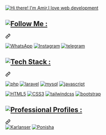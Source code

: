 <article class="markdown-body entry-content container-lg f5" itemprop="text">
    <p dir="auto">
    <a target="_blank" rel="noopener noreferrer nofollow" href="https://github.com/Amir-Hosein-Amiri"><img src="https://amir8218.ir/GitHub/SVG/Title-Text.svg" alt="Hi there! I'm Amir,I love web development" data-canonical-src="https://amir8218.ir/GitHub/SVG/Title-Text.svg" style="max-width: 100%;"></a>
    </p>
    <div class="markdown-heading" dir="auto">
        <h2 class="heading-element" dir="auto">
                        <!-- ...... -->
                        <a href="https://github.com/Amir-Hosein-Amiri"><img src="https://amir8218.ir/GitHub/SVG/Follow-Me.svg" alt="Follow Me :"></a>
                        <!-- ...... -->
        </h2>
        <a id="user-content--socials" class="anchor" aria-label="Permalink: 🌐 Socials:" href="https://github.com/Amir-Hosein-Amiri"><svg class="octicon octicon-link" viewBox="0 0 16 16" version="1.1" width="16" height="16" aria-hidden="true"><path d="m7.775 3.275 1.25-1.25a3.5 3.5 0 1 1 4.95 4.95l-2.5 2.5a3.5 3.5 0 0 1-4.95 0 .751.751 0 0 1 .018-1.042.751.751 0 0 1 1.042-.018 1.998 1.998 0 0 0 2.83 0l2.5-2.5a2.002 2.002 0 0 0-2.83-2.83l-1.25 1.25a.751.751 0 0 1-1.042-.018.751.751 0 0 1-.018-1.042Zm-4.69 9.64a1.998 1.998 0 0 0 2.83 0l1.25-1.25a.751.751 0 0 1 1.042.018.751.751 0 0 1 .018 1.042l-1.25 1.25a3.5 3.5 0 1 1-4.95-4.95l2.5-2.5a3.5 3.5 0 0 1 4.95 0 .751.751 0 0 1-.018 1.042.751.751 0 0 1-1.042.018 1.998 1.998 0 0 0-2.83 0l-2.5 2.5a1.998 1.998 0 0 0 0 2.83Z"></path></svg></a>
    </div>
    <p dir="auto">
    <a href="https://wa.me/+989201342023" rel="nofollow"><img src="https://img.shields.io/badge/WhatsApp-url?style=for-the-badge&logo=WhatsApp&logoColor=%2325D366&color=%23082032" alt="WhatsApp" style="max-width: 100%;"></a>
    <a href="https://www.instagram.com/amir._.ea_" rel="nofollow"><img src="https://img.shields.io/badge/instagram-%23082032?style=for-the-badge&logo=instagram&logoColor=%23FD0AB6&color=%23082032" alt="Instagram" style="max-width: 100%;"></a>
    <a href="https://t.me/Ami_ea" rel="nofollow"><img src="https://img.shields.io/badge/telegram-url?style=for-the-badge&logo=telegram&logoColor=%232CA5E0&color=%23082032" alt="telegram" style="max-width: 100%;"></a>
    </p>
    <div class="markdown-heading" dir="auto">
        <h1 class="heading-element" dir="auto">
                        <!-- ...... -->
                       <a href="https://github.com/Amir-Hosein-Amiri"><img src="https://amir8218.ir/GitHub/SVG/Tech-Stack.svg" alt="Tech Stack :"></a>
                        <!-- ...... -->
        </h1>
    <a id="user-content--tech-stack" class="anchor" aria-label="Permalink: 💻 Tech Stack:" href="https://github.com/Amir-Hosein-Amiri"><svg class="octicon octicon-link" viewBox="0 0 16 16" version="1.1" width="16" height="16" aria-hidden="true"><path d="m7.775 3.275 1.25-1.25a3.5 3.5 0 1 1 4.95 4.95l-2.5 2.5a3.5 3.5 0 0 1-4.95 0 .751.751 0 0 1 .018-1.042.751.751 0 0 1 1.042-.018 1.998 1.998 0 0 0 2.83 0l2.5-2.5a2.002 2.002 0 0 0-2.83-2.83l-1.25 1.25a.751.751 0 0 1-1.042-.018.751.751 0 0 1-.018-1.042Zm-4.69 9.64a1.998 1.998 0 0 0 2.83 0l1.25-1.25a.751.751 0 0 1 1.042.018.751.751 0 0 1 .018 1.042l-1.25 1.25a3.5 3.5 0 1 1-4.95-4.95l2.5-2.5a3.5 3.5 0 0 1 4.95 0 .751.751 0 0 1-.018 1.042.751.751 0 0 1-1.042.018 1.998 1.998 0 0 0-2.83 0l-2.5 2.5a1.998 1.998 0 0 0 0 2.83Z"></path></svg></a>
    </div>
    <p dir="auto">
    <a target="_blank" rel="noopener noreferrer nofollow" href="https://www.google.com/search?q=php%20info"><img src="https://img.shields.io/badge/php-url?style=for-the-badge&logo=php&logoColor=%23777BB4&color=%23082032" alt="php" style="max-width: 100%;"></a>
    <a target="_blank" rel="noopener noreferrer nofollow" href="https://www.google.com/search?q=laravel%20info"><img src="https://img.shields.io/badge/laravel-url?style=for-the-badge&logo=laravel&logoColor=%23FF2D20&color=%23082032" alt="laravel" style="max-width: 100%;"></a>
    <a target="_blank" rel="noopener noreferrer nofollow" href="https://www.google.com/search?q=mysql%20info"><img src="https://img.shields.io/badge/mysql-url?style=for-the-badge&logo=mysql&logoColor=%234479A1&color=%23082032" alt="mysql" style="max-width: 100%;"></a>
    <a target="_blank" rel="noopener noreferrer nofollow" href="https://www.google.com/search?q=javascript%20info"><img src="https://img.shields.io/badge/javascript-url?style=for-the-badge&logo=javascript&logoColor=%23F7DF1E&color=%23082032" alt="javascript" style="max-width: 100%;"></a>
    </p>
    <p dir="auto">
    <a target="_blank" rel="noopener noreferrer nofollow" href="https://www.google.com/search?q=html5%20info"><img src="https://img.shields.io/badge/html5-url?style=for-the-badge&logo=html5&logoColor=%23E34F26&color=%23082032" alt="HTML5" style="max-width: 100%;"></a>
    <a target="_blank" rel="noopener noreferrer nofollow" href="https://www.google.com/search?q=css3%20info"><img src="https://img.shields.io/badge/css3-url?style=for-the-badge&logo=css3&logoColor=%231572B6&color=%23082032" alt="CSS3" style="max-width: 100%;"></a>
    <a target="_blank" rel="noopener noreferrer nofollow" href="https://www.google.com/search?q=tailwindcss%20info"><img src="https://img.shields.io/badge/tailwindcss-url?style=for-the-badge&logo=tailwindcss&logoColor=%2338B2AC&color=%23082032" alt="tailwindcss" style="max-width: 100%;"></a>
    <a target="_blank" rel="noopener noreferrer nofollow" href="https://www.google.com/search?q=bootstrap%20info"><img src="https://img.shields.io/badge/bootstrap-url?style=for-the-badge&logo=bootstrap&logoColor=%238511FA&color=%23082032" alt="bootstrap" style="max-width: 100%;"></a>
    </p>
    <div class="markdown-heading" dir="auto">
        <h2 class="heading-element" dir="auto">
                        <!-- ...... -->
                        <a href="https://github.com/Amir-Hosein-Amiri"><img src="https://amir8218.ir/GitHub/SVG/Work.svg" alt="Professional Profiles :"></a>
                        <!-- ...... -->
        </h2>
        <a id="user-content--socials" class="anchor" aria-label="Permalink: 🌐 Professional Profiles:" href="https://github.com/Amir-Hosein-Amiri"><svg class="octicon octicon-link" viewBox="0 0 16 16" version="1.1" width="16" height="16" aria-hidden="true"><path d="m7.775 3.275 1.25-1.25a3.5 3.5 0 1 1 4.95 4.95l-2.5 2.5a3.5 3.5 0 0 1-4.95 0 .751.751 0 0 1 .018-1.042.751.751 0 0 1 1.042-.018 1.998 1.998 0 0 0 2.83 0l2.5-2.5a2.002 2.002 0 0 0-2.83-2.83l-1.25 1.25a.751.751 0 0 1-1.042-.018.751.751 0 0 1-.018-1.042Zm-4.69 9.64a1.998 1.998 0 0 0 2.83 0l1.25-1.25a.751.751 0 0 1 1.042.018.751.751 0 0 1 .018 1.042l-1.25 1.25a3.5 3.5 0 1 1-4.95-4.95l2.5-2.5a3.5 3.5 0 0 1 4.95 0 .751.751 0 0 1-.018 1.042.751.751 0 0 1-1.042.018 1.998 1.998 0 0 0-2.83 0l-2.5 2.5a1.998 1.998 0 0 0 0 2.83Z"></path></svg></a>
    </div>
    <a href="https://www.karlancer.com/profile/631744" rel="nofollow"><img src="https://amir8218.ir/GitHub/Logo/Profiles/KARLANCER.svg" alt="Karlanser" style="max-width: 100%; height: auto;"></a>
    <a href="https://github.com/Amir-Hosein-Amiri" rel="nofollow"><img src="https://amir8218.ir/GitHub/Logo/Profiles/PONISHA.svg" alt="Ponisha" style="max-width: 100%; height: auto;"></a>
    </article>
